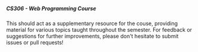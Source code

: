 ##### CS306 - Web Programming Course 
This should act as a supplementary resource for the couse, providing material for various topics taught throughout the semester.
For feedback or suggestions for further improvements, please don't hesitate to submit issues or pull requests!
